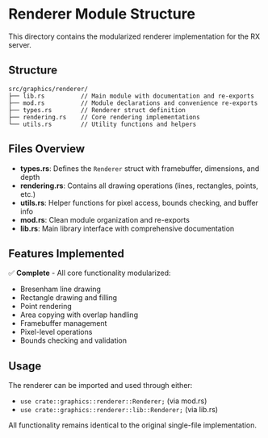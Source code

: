 # Renderer Module Structure

This directory contains the modularized renderer implementation for the RX server.

## Structure

```
src/graphics/renderer/
├── lib.rs          // Main module with documentation and re-exports
├── mod.rs          // Module declarations and convenience re-exports  
├── types.rs        // Renderer struct definition
├── rendering.rs    // Core rendering implementations
└── utils.rs        // Utility functions and helpers
```

## Files Overview

- **types.rs**: Defines the `Renderer` struct with framebuffer, dimensions, and depth
- **rendering.rs**: Contains all drawing operations (lines, rectangles, points, etc.)
- **utils.rs**: Helper functions for pixel access, bounds checking, and buffer info
- **mod.rs**: Clean module organization and re-exports
- **lib.rs**: Main library interface with comprehensive documentation

## Features Implemented

✅ **Complete** - All core functionality modularized:
- Bresenham line drawing
- Rectangle drawing and filling  
- Point rendering
- Area copying with overlap handling
- Framebuffer management
- Pixel-level operations
- Bounds checking and validation

## Usage

The renderer can be imported and used through either:
- `use crate::graphics::renderer::Renderer;` (via mod.rs)
- `use crate::graphics::renderer::lib::Renderer;` (via lib.rs)

All functionality remains identical to the original single-file implementation.
